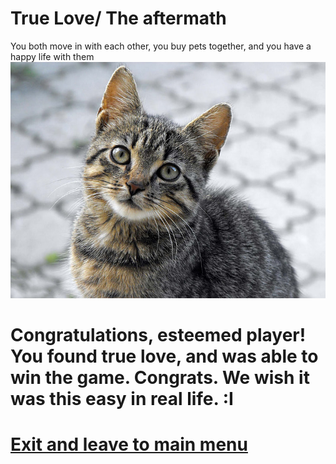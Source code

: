 # True Love/ The aftermath

You both move in with each other, you buy pets together, and you have a happy life with them
![Tabbycat](images/Tabbycat.png)



# **Congratulations, esteemed player! You found true love,  and was able to win the game. Congrats. We wish it was this easy in real life.  :I**

# [Exit and leave to main menu](game-ends.md)
